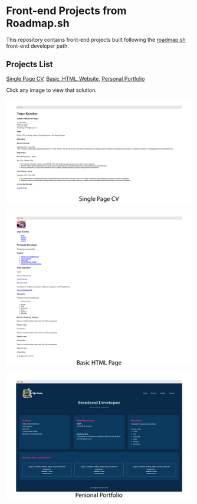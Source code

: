 # Front-end Projects from Roadmap.sh
This repository contains front-end projects built following the [roadmap.sh](https://roadmap.sh/) front-end developer path.


## Projects List
[Single Page CV](https://roadmap.sh/projects/single-page-cv),
[Basic_HTML_Website](https://roadmap.sh/projects/basic-html-website),
[Personal Portfolio](https://roadmap.sh/projects/portfolio-website)




Click any image to view that solution.

[![Single Page CV](./images/single-page-cv.png)](https://github.com/tugcekarakuss/roadmap.sh-frontend-solutions/tree/main/01-single-page-cv)

[![Basic HTML Website](./images/basic-html-page.png)](https://github.com/tugcekarakuss/roadmap.sh-frontend-solutions/tree/main/02-basic-html-website)

[![Personal Portfolio](./images/personal-portfolio.png)](https://github.com/tugcekarakuss/roadmap.sh-frontend-solutions/tree/main/03-personal-portfolio)
